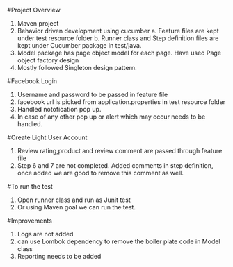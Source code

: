 #Project Overview
1. Maven project
2. Behavior driven development using cucumber
	a. Feature files are kept under test resource folder
	b. Runner class and Step definition files are kept under Cucumber package in test/java.
3. Model package has page object model for each page. Have used Page object factory design
4. Mostly followed Singleton design pattern. 

#Facebook Login
1. Username and password to be passed in feature file
2. facebook url is picked from application.properties in test resource folder
3. Handled notofication pop up.
4. In case of any other pop up or alert which may occur needs to be handled.

#Create Light User Account
1. Review rating,product and review comment are passed through feature file
2. Step 6 and 7 are not completed. Added comments in step definition, once added we are good to remove this comment as well.

#To run the test
1. Open runner class and run as Junit test
2. Or using Maven goal we can run the test.

#Improvements
1. Logs are not added
2. can use Lombok dependency to remove the boiler plate code in Model class
3. Reporting needs to be added 